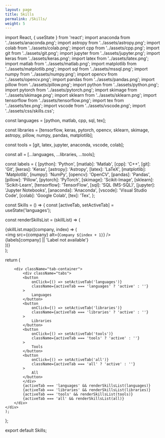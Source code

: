 ```yaml
---
layout: page
title: Skills
permalink: /Skills/
weight: 5
---
```


<!-- This is for biochar -->

import React, { useState } from 'react';
import anaconda from '../assets/anaconda.png';
import astropy from '../assets/astropy.png';
import colab from '../assets/colab.png';
import cpp from '../assets/cpp.png';
import git from '../assets/git.png';
import jupyter from '../assets/jupyter.png';
import keras from '../assets/keras.png';
import latex from '../assets/latex.png';
import matlab from '../assets/matlab.png';
import matplotlib from '../assets/matplotlib.png';
import sql from '../assets/mssql.png';
import numpy from '../assets/numpy.png';
import opencv from '../assets/opencv.png';
import pandas from '../assets/pandas.png';
import pillow from '../assets/pillow.png';
import python from '../assets/python.png';
import pytorch from '../assets/pytorch.png';
import skimage from '../assets/skimage.png';
import sklearn from '../assets/sklearn.png';
import tensorflow from '../assets/tensorflow.png';
import tex from '../assets/tex.png';
import vscode from '../assets/vscode.png';
import '../assets/css/skills.css';


const languages = [python, matlab, cpp, sql, tex];

const libraries = [tensorflow, keras, pytorch, opencv, sklearn, skimage, astropy, pillow, numpy, pandas, matplotlib];

const tools = [git, latex, jupyter, anaconda, vscode, colab];

const all = [...languages, ...libraries, ...tools];

const labels = {
    [python]: 'Python',
    [matlab]: 'Matlab',
    [cpp]: 'C++',
    [git]: 'Git',
    [keras]: 'Keras',
    [astropy]: 'Astropy',
    [latex]: 'LaTeX',
    [matplotlib]: 'Matplotlib',
    [numpy]: 'NumPy',
    [opencv]: 'OpenCV',
    [pandas]: 'Pandas',
    [pillow]: 'Pillow',
    [pytorch]: 'PyTorch',
    [skimage]: 'Scikit-Image',
    [sklearn]: 'Scikit-Learn',
    [tensorflow]: 'TensorFlow',
    [sql]: 'SQL (MS-SQL)',
    [jupyter]: 'Jupyter Notebooks',
    [anaconda]: 'Anaconda',
    [vscode]: 'Visual Studio Code',
    [colab]: 'Google Colab',
    [tex]: 'Tex',
};

const Skills = () => {
const [activeTab, setActiveTab] = useState('languages');

const renderSkillsList = (skillList) => (
    <div className="icon-grid">
    {skillList.map((company, index) => (
        <div className="icon-item" key={index}>
        <img src={company} alt={`Company ${index + 1}`} />
        <div className="label">{labels[company] || 'Label not available'}</div>
        </div>
    ))}
    </div>
);

return (
    <div className="skills">

        <div className="tab-container">
            <div className="tabs">
            <button
                onClick={() => setActiveTab('languages')}
                className={activeTab === 'languages' ? 'active' : ''}
            >
                Languages
            </button>
            <button
                onClick={() => setActiveTab('libraries')}
                className={activeTab === 'libraries' ? 'active' : ''}
            >
                Libraries
            </button>
            <button
                onClick={() => setActiveTab('tools')}
                className={activeTab === 'tools' ? 'active' : ''}
            >
                Tools
            </button>
            <button
                onClick={() => setActiveTab('all')}
                className={activeTab === 'all' ? 'active' : ''}
            >
                All
            </button>
            </div>
            {activeTab === 'languages' && renderSkillsList(languages)}
            {activeTab === 'libraries' && renderSkillsList(libraries)}
            {activeTab === 'tools' && renderSkillsList(tools)}
            {activeTab === 'all' && renderSkillsList(all)}
        </div>
    </div>
    );
};
  
export default Skills;



